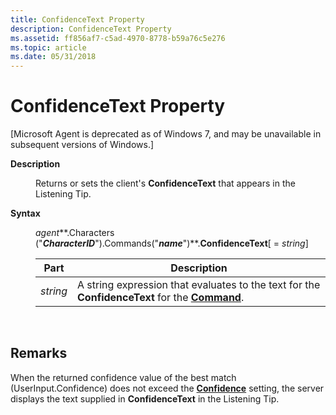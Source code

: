 ```yaml
---
title: ConfidenceText Property
description: ConfidenceText Property
ms.assetid: ff856af7-c5ad-4970-8778-b59a76c5e276
ms.topic: article
ms.date: 05/31/2018
---
```


# ConfidenceText Property

\[Microsoft Agent is deprecated as of Windows 7, and may be unavailable in subsequent versions of Windows.\]

<dl> <dt>

<span id="Description"></span><span id="description"></span><span id="DESCRIPTION"></span>**Description**
</dt> <dd>

Returns or sets the client's **ConfidenceText** that appears in the Listening Tip.

</dd> <dt>

<span id="Syntax"></span><span id="syntax"></span><span id="SYNTAX"></span>**Syntax**
</dt> <dd>

*agent***.Characters ("***CharacterID***").Commands("***name***")**.**ConfidenceText**\[ = *string*\]



| Part     | Description                                                                                                           |
|----------|-----------------------------------------------------------------------------------------------------------------------|
| *string* | A string expression that evaluates to the text for the **ConfidenceText** for the [**Command**](https://docs.microsoft.com/windows/desktop/lwef/the-command-object). |



 

</dd> </dl>

## Remarks

When the returned confidence value of the best match (UserInput.Confidence) does not exceed the [**Confidence**](confidence-property.md) setting, the server displays the text supplied in **ConfidenceText** in the Listening Tip.

 

 




